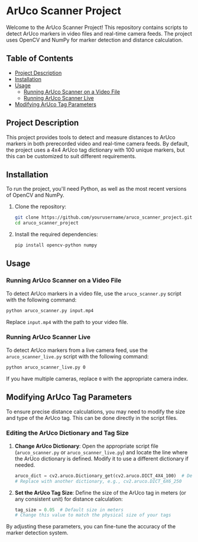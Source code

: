 # ArUco Scanner Project

Welcome to the ArUco Scanner Project! This repository contains scripts to detect ArUco markers in video files and real-time camera feeds. The project uses OpenCV and NumPy for marker detection and distance calculation.

## Table of Contents

- [Project Description](#project-description)
- [Installation](#installation)
- [Usage](#usage)
    - [Running ArUco Scanner on a Video File](#running-aruco-scanner-on-a-video-file)
    - [Running ArUco Scanner Live](#running-aruco-scanner-live)
- [Modifying ArUco Tag Parameters](#modifying-aruco-tag-parameters)

## Project Description

This project provides tools to detect and measure distances to ArUco markers in both prerecorded video and real-time camera feeds. By default, the project uses a 4x4 ArUco tag dictionary with 100 unique markers, but this can be customized to suit different requirements.

## Installation

To run the project, you'll need Python, as well as the most recent versions of OpenCV and NumPy. 

1. Clone the repository:
    ```sh
    git clone https://github.com/yourusername/aruco_scanner_project.git
    cd aruco_scanner_project
    ```

2. Install the required dependencies:
    ```sh
    pip install opencv-python numpy
    ```

## Usage

### Running ArUco Scanner on a Video File

To detect ArUco markers in a video file, use the `aruco_scanner.py` script with the following command:
```sh
python aruco_scanner.py input.mp4
```
Replace `input.mp4` with the path to your video file.

### Running ArUco Scanner Live

To detect ArUco markers from a live camera feed, use the `aruco_scanner_live.py` script with the following command:
```sh
python aruco_scanner_live.py 0
```
If you have multiple cameras, replace `0` with the appropriate camera index.

## Modifying ArUco Tag Parameters

To ensure precise distance calculations, you may need to modify the size and type of the ArUco tag. This can be done directly in the script files.

### Editing the ArUco Dictionary and Tag Size

1. **Change ArUco Dictionary**: Open the appropriate script file (`aruco_scanner.py` or `aruco_scanner_live.py`) and locate the line where the ArUco dictionary is defined. Modify it to use a different dictionary if needed.
    ```python
    aruco_dict = cv2.aruco.Dictionary_get(cv2.aruco.DICT_4X4_100)  # Default Dictionary
    # Replace with another dictionary, e.g., cv2.aruco.DICT_6X6_250
    ```

2. **Set the ArUco Tag Size**: Define the size of the ArUco tag in meters (or any consistent unit) for distance calculation:
    ```python
    tag_size = 0.05  # Default size in meters
    # Change this value to match the physical size of your tags
    ```

By adjusting these parameters, you can fine-tune the accuracy of the marker detection system.

